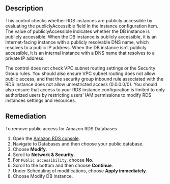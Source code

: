 ## Description

This control checks whether RDS instances are publicly accessible by evaluating the publiclyAccessible field in the instance configuration item. The value of publiclyAccessible indicates whether the DB instance is publicly accessible. When the DB instance is publicly accessible, it is an Internet-facing instance with a publicly resolvable DNS name, which resolves to a public IP address. When the DB instance isn't publicly accessible, it is an internal instance with a DNS name that resolves to a private IP address.

The control does not check VPC subnet routing settings or the Security Group rules. You should also ensure VPC subnet routing does not allow public access, and that the security group inbound rule associated with the RDS instance does not allow unrestricted access (0.0.0.0/0). You should also ensure that access to your RDS instance configuration is limited to only authorized users by restricting users' IAM permissions to modify RDS instances settings and resources.

## Remediation

To remove public access for Amazon RDS Databases

1. Open the [Amazon RDS console](https://console.aws.amazon.com/rds/).
2. Navigate to Databases and then choose your public database.
3. Choose **Modify**.
4. Scroll to **Network & Security**.
5. For `Public accessibility`, choose **No**.
6. Scroll to the bottom and then choose **Continue**.
7. Under Scheduling of modifications, choose **Apply immediately**.
8. Choose Modify DB Instance.
